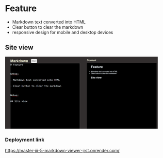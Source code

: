 # Feature
- Markdown text converted into HTML
- Clear button to clear the markdown 
- responsive design for mobile and desktop devices

## Site view
![Markdown site view](image.png)

### Deployment link
https://master-jii-5-markdown-viewer-jrst.onrender.com/
